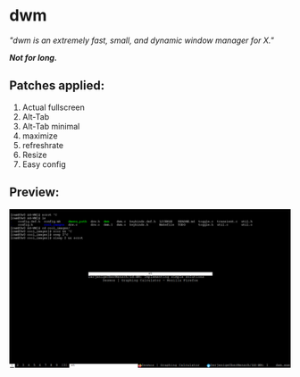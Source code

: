 # dwm

_"dwm is an extremely fast, small, and dynamic window manager for X."_

**_Not for long._**

## Patches applied:

1. Actual fullscreen
2. Alt-Tab
3. Alt-Tab minimal
4. maximize
5. refreshrate
6. Resize
7. Easy config

## Preview:

![alttab](/cool_images/alt_tab.png "AltTab.")
